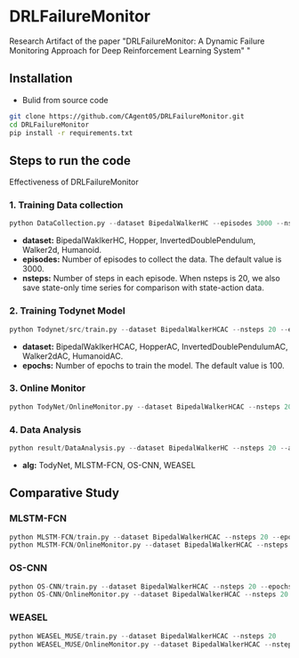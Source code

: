 # DRLFailureMonitor

Research Artifact of the paper "DRLFailureMonitor: A Dynamic Failure Monitoring Approach for Deep Reinforcement Learning System"
" 

## Installation
* Bulid from source code
```bash
git clone https://github.com/CAgent05/DRLFailureMonitor.git
cd DRLFailureMonitor
pip install -r requirements.txt
```

## Steps to run the code
Effectiveness of DRLFailureMonitor
### 1. Training Data collection
```python
python DataCollection.py --dataset BipedalWalkerHC --episodes 3000 --nsteps 20
```
* **dataset:** BipedalWaklkerHC, Hopper, InvertedDoublePendulum, Walker2d, Humanoid.
* **episodes:** Number of episodes to collect the data. The default value is 3000.
* **nsteps:** Number of steps in each episode. When nsteps is 20, we also save state-only time series for comparison with state-action data.

### 2. Training Todynet Model
```python
python Todynet/src/train.py --dataset BipedalWalkerHCAC --nsteps 20 --epochs 100
```
* **dataset:** BipedalWaklkerHCAC, HopperAC, InvertedDoublePendulumAC, Walker2dAC, HumanoidAC. 
* **epochs:** Number of epochs to train the model. The default value is 100.

### 3. Online Monitor
```python
python TodyNet/OnlineMonitor.py --dataset BipedalWalkerHCAC --nsteps 20
```

### 4. Data Analysis
```python
python result/DataAnalysis.py --dataset BipedalWalkerHC --nsteps 20 --alg TodyNet
```
* **alg:** TodyNet, MLSTM-FCN, OS-CNN, WEASEL

## Comparative Study

### MLSTM-FCN
```python
python MLSTM-FCN/train.py --dataset BipedalWalkerHCAC --nsteps 20 --epochs 100
python MLSTM-FCN/OnlineMonitor.py --dataset BipedalWalkerHCAC --nsteps 20
```

### OS-CNN
```python
python OS-CNN/train.py --dataset BipedalWalkerHCAC --nsteps 20 --epochs 100
python OS-CNN/OnlineMonitor.py --dataset BipedalWalkerHCAC --nsteps 20
```

### WEASEL
```python
python WEASEL_MUSE/train.py --dataset BipedalWalkerHCAC --nsteps 20
python WEASEL_MUSE/OnlineMonitor.py --dataset BipedalWalkerHCAC --nsteps 20
```

